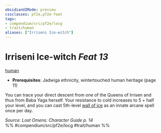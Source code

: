 ```yaml
---
obsidianUIMode: preview
cssclasses: pf2e,pf2e-feat
tags:
- compendium/src/pf2e/locg
- trait/human
aliases: ["Irriseni Ice-witch"]
---
```

# Irriseni Ice-witch  *Feat 13*  
[human](rules/traits/human.md "Human Ancestry & Heritage Trait")  

- **Prerequisites**: Jadwiga ethnicity, wintertouched human heritage (page 11)

You can trace your direct descent from one of the Queens of Irrisen and thus from Baba Yaga herself. Your resistance to cold increases to 5 + half your level, and you can cast 5th-level [wall of ice](compendium/spells/wall-of-ice.md) as an innate arcane spell once per day.

*Source: Lost Omens: Character Guide p. 14*  
%% #compendium/src/pf2e/locg #trait/human %%